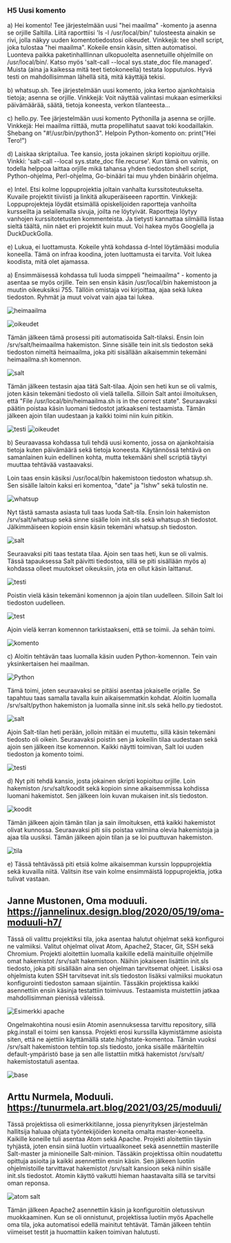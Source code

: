 ### H5 Uusi komento

a) Hei komento! Tee järjestelmään uusi "hei maailma" -komento ja asenna se orjille Saltilla. Liitä raporttiisi 'ls -l /usr/local/bin/' tulosteesta ainakin se rivi, jolla näkyy uuden komentotiedostosi oikeudet. Vinkkejä: tee shell script, joka tulostaa "hei maailma". Kokeile ensin käsin, sitten automatisoi. Luonteva paikka paketinhalllinnan ulkopuolelta asennetuille ohjelmille on /usr/local/bin/. Katso myös 'salt-call --local sys.state_doc file.managed'. Muista (aina ja kaikessa mitä teet tietokoneella) testata lopputulos. Hyvä testi on mahdollisimman lähellä sitä, mitä käyttäjä tekisi.

b) whatsup.sh. Tee järjestelmään uusi komento, joka kertoo ajankohtaisia tietoja; asenna se orjille. Vinkkejä: Voit näyttää valintasi mukaan esimerkiksi päivämäärää, säätä, tietoja koneesta, verkon tilanteesta...

c) hello.py. Tee järjestelmään uusi komento Pythonilla ja asenna se orjille. Vinkkejä: Hei maailma riittää, mutta propellihatut saavat toki koodaillakin. Shebang on "#!/usr/bin/python3". Helpoin Python-komento on: print("Hei Tero!")

d) Laiskaa skriptailua. Tee kansio, josta jokainen skripti kopioituu orjille. Vinkki: 'salt-call --local sys.state_doc file.recurse'. Kun tämä on valmis, on todella helppoa laittaa orjille mikä tahansa yhden tiedoston shell script, Python-ohjelma, Perl-ohjelma, Go-binääri tai muu yhden binäärin ohjelma.

e) Intel. Etsi kolme loppuprojektia joltain vanhalta kurssitoteutukselta. Kuvaile projektit tiiviisti ja linkitä alkuperäiseeen raporttin. Vinkkejä: Loppuprojekteja löydät etsimällä opiskelijoiden raportteja vanhoilta kursseilta ja selailemalla sivuja, joilta ne löytyivät. Raportteja löytyy vanhojen kurssitotetusten kommenteista. Ja tietysti kannattaa silmäillä listaa sieltä täältä, niin näet eri projektit kuin muut. Voi hakea myös Googlella ja DuckDuckGolla.

e) Lukua, ei luottamusta. Kokeile yhtä kohdassa d-Intel löytämääsi modulia koneella. Tämä on infraa koodina, joten luottamusta ei tarvita. Voit lukea koodista, mitä olet ajamassa.


a) Ensimmäisessä kohdassa tuli luoda simppeli "heimaailma" - komento ja asentaa se myös orjille. Tein sen ensin käsin /usr/local/bin hakemistoon ja muutin oikeuksiksi 755. Tällöin omistaja voi kirjoittaa, ajaa sekä lukea tiedoston. Ryhmät ja muut voivat vain ajaa tai lukea.

![heimaailma](https://imgur.com/MKfUzLG.png)

![oikeudet](https://imgur.com/avYsaYm.png)

Tämän jälkeen tämä prosessi piti automatisoida Salt-tilaksi. Ensin loin /srv/salt/heimaailma hakemiston. Sinne sisälle tein init.sls tiedoston sekä tiedoston nimeltä heimaailma, joka piti sisällään aikaisemmin tekemäni heimaailma.sh komennon.

![salt](https://imgur.com/F4DWetw.png)

Tämän jälkeen testasin ajaa tätä Salt-tilaa. Ajoin sen heti kun se oli valmis, joten käsin tekemäni tiedosto oli vielä tallella. Silloin Salt antoi ilmoituksen, että "File /usr/local/bin/heimaailma.sh is in the correct state". Seuraavaksi päätin poistaa käsin luomani tiedostot jatkaakseni testaamista. Tämän jälkeen ajoin tilan uudestaan ja kaikki toimi niin kuin pitikin.

![testi](https://imgur.com/eHyXpZM.png)
![oikeudet](https://imgur.com/u7eXX2d.png)

b) Seuraavassa kohdassa tuli tehdä uusi komento, jossa on ajankohtaisia tietoja kuten päivämäärä sekä tietoja koneesta. Käytännössä tehtävä on samanlainen kuin edellinen kohta, mutta tekemääni shell scriptiä täytyi muuttaa tehtävää vastaavaksi.

Loin taas ensin käsiksi /usr/local/bin hakemistoon tiedoston whatsup.sh. Sen sisälle laitoin kaksi eri komentoa, "date" ja "lshw" sekä tulostin ne.

![whatsup](https://imgur.com/0erYznN.png)

Nyt tästä samasta asiasta tuli taas luoda Salt-tila. Ensin loin hakemiston /srv/salt/whatsup sekä sinne sisälle loin init.sls sekä whatsup.sh tiedostot. Jälkimmäiseen kopioin ensin käsin tekemäni whatsup.sh tiedoston.

![salt](https://imgur.com/GAiMzG2.png)

Seuraavaksi piti taas testata tilaa. Ajoin sen taas heti, kun se oli valmis. Tässä tapauksessa Salt päivitti tiedostoa, sillä se piti sisällään myös a) kohdassa olleet muutokset oikeuksiin, jota en ollut käsin laittanut.

![testi](https://imgur.com/KEMpr1y.png)

Poistin vielä käsin tekemäni komennon ja ajoin tilan uudelleen. Silloin Salt loi tiedoston uudelleen.

![test](https://imgur.com/RwIYm4E.png)

Ajoin vielä kerran komennon tarkistaakseni, että se toimii. Ja sehän toimi.

![komento](https://imgur.com/Zp2FTZM.png)

c) Aloitin tehtävän taas luomalla käsin uuden Python-komennon. Tein vain yksinkertaisen hei maailman.

![Python](https://imgur.com/Z2vm86M.png)

Tämä toimi, joten seuraavaksi se pitäisi asentaa jokaiselle orjalle. Se tapahtuu taas samalla tavalla kuin aikaisemmatkin kohdat. Aloitin luomalla /srv/salt/python hakemiston ja luomalla sinne init.sls sekä hello.py tiedostot.

![salt](https://imgur.com/Td6stU0.png)

Ajoin Salt-tilan heti perään, jolloin mitään ei muutettu, sillä käsin tekemäni tiedosto oli oikein. Seuraavaksi poistin sen ja kokeilin tilaa uudestaan sekä ajoin sen jälkeen itse komennon. Kaikki näytti toimivan, Salt loi uuden tiedoston ja komento toimi.

![testi](https://imgur.com/u6A1R7p.png)

d) Nyt piti tehdä kansio, josta jokainen skripti kopioituu orjille. Loin hakemiston /srv/salt/koodit sekä kopioin sinne aikaisemmissa kohdissa luomani hakemistot. Sen jälkeen loin kuvan mukaisen init.sls tiedoston.

![koodit](https://imgur.com/zZwuNw8.png)

Tämän jälkeen ajoin tämän tilan ja sain ilmoituksen, että kaikki hakemistot olivat kunnossa. Seuraavaksi piti siis poistaa valmiina olevia hakemistoja ja ajaa tila uusiksi. Tämän jälkeen ajoin tilan ja se loi puuttuvan hakemiston.

![tila](https://imgur.com/uyGzky5.png)

e) Tässä tehtävässä piti etsiä kolme aikaisemman kurssin loppuprojektia sekä kuvailla niitä. Valitsin itse vain kolme ensimmäistä loppuprojektia, jotka tulivat vastaan. 

## Janne Mustonen, Oma moduuli. https://jannelinux.design.blog/2020/05/19/oma-moduuli-h7/

Tässä oli valittu projektiksi tila, joka asentaa halutut ohjelmat sekä konfiguroi ne valmiiksi. Valitut ohjelmat olivat Atom, Apache2, Stacer, Git, SSH sekä Chromium. Projekti aloitettiin luomalla kaikille edellä mainituille ohjelmille omat hakemistot /srv/salt hakemistoon. Näihin jokaiseen lisättiin init.sls tiedosto, joka piti sisällään aina sen ohjelman tarvitsemat ohjeet. Lisäksi osa ohjelmista kuten SSH tarvitsevat init.sls tiedoston lisäksi valmiiksi muokatun konfigurointi tiedoston samaan sijaintiin. Tässäkin projektissa kaikki asennettiin ensin käsinja testattiin toimivuus. Testaamista muistettiin jatkaa mahdollisimman pienissä väleissä.

![Esimerkki apache](https://jannelinuxdesign.files.wordpress.com/2020/05/apacheinit.png?w=1024)

Ongelmakohtina nousi esiin Atomin asennuksessa tarvittu repository, sillä pkg.install ei toimi sen kanssa. Projekti erosi kurssilla käymistämme asioista siten, että ne ajettiin käyttämällä state.highstate-komentoa. Tämän vuoksi /srv/salt hakemistoon tehtiin top.sls tiedosto, jonka sisälle määriteltiin default-ympäristö base ja sen alle listattiin mitkä hakemistot /srv/salt/ hakemistostatuli asentaa. 

![base](https://jannelinuxdesign.files.wordpress.com/2020/05/screenshot-2020-05-18-at-11.56.18.png)

## Arttu Nurmela, Moduuli. https://tunurmela.art.blog/2021/03/25/moduuli/

Tässä projektissa oli esimerkkitilanne, jossa pienyrityksen järjestelmän hallitsija haluaa ohjata työntekijöiden koneita omalta master-koneelta. Kaikille koneille tuli asentaa Atom sekä Apache. Projekti aloitettiin täysin tyhjästä, joten ensin siinä luotiin virtuaalikoneet sekä asennettiin masterille Salt-master ja minioneille Salt-minion. Tässäkin projektissa oltiin noudatettu opittuja asioita ja kaikki asennettiin ensin käsin. Sen jälkeen luotiin ohjelmistoille tarvittavat hakemistot /srv/salt kansioon sekä niihin sisälle init.sls tiedostot. Atomin käyttö vaikutti hieman haastavalta sillä se tarvitsi oman reponsa.

![atom salt](https://tunurmelaart.files.wordpress.com/2020/05/screenshot-2020-05-16-at-17.29.31.png)

Tämän jälkeen Apache2 asennettiin käsin ja konfiguroitiin oletussivun muokkaaminen. Kun se oli onnistunut, projektissa luotiin myös Apachelle oma tila, joka automatisoi edellä mainitut tehtävät. Tämän jälkeen tehtiin viimeiset testit ja huomattiin kaiken toimivan halutusti.










